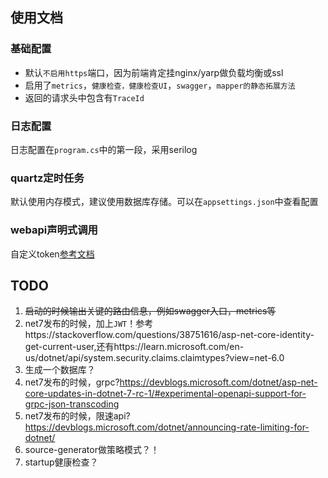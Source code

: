 ﻿## 使用文档

### 基础配置
- 默认`不启用https`端口，因为前端肯定挂nginx/yarp做负载均衡或ssl
- 启用了`metrics`，`健康检查，健康检查UI`，`swagger`，`mapper的静态拓展方法`
- 返回的请求头中包含有`TraceId`

### 日志配置
日志配置在`program.cs`中的第一段，采用serilog

### quartz定时任务
默认使用内存模式，建议使用数据库存储。可以在`appsettings.json`中查看配置

### webapi声明式调用
自定义token[参考文档](https://github.com/dotnetcore/WebApiClient#%E8%87%AA%E5%AE%9A%E4%B9%89tokenprovider)


## TODO
1. ~~启动的时候输出关键的路由信息，例如swagger入口，metrics等~~
2. net7发布的时候，加上`JWT`！参考https://stackoverflow.com/questions/38751616/asp-net-core-identity-get-current-user,还有https://learn.microsoft.com/en-us/dotnet/api/system.security.claims.claimtypes?view=net-6.0
3. 生成一个数据库？
4. net7发布的时候，grpc?https://devblogs.microsoft.com/dotnet/asp-net-core-updates-in-dotnet-7-rc-1/#experimental-openapi-support-for-grpc-json-transcoding
5. net7发布的时候，限速api?https://devblogs.microsoft.com/dotnet/announcing-rate-limiting-for-dotnet/
6. source-generator做策略模式？！
7. startup健康检查？